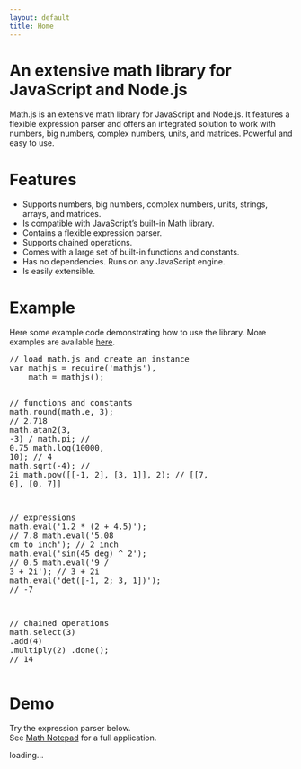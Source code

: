 ```yaml
---
layout: default
title: Home
---
```


# An extensive math library for JavaScript and Node.js

Math.js is an extensive math library for JavaScript and Node.js.
It features a flexible expression parser and offers an integrated solution
to work with numbers, big numbers, complex numbers, units, and matrices.
Powerful and easy to use.


# Features

- Supports numbers, big numbers, complex numbers, units, strings, arrays, and matrices.
- Is compatible with JavaScript’s built-in Math library.
- Contains a flexible expression parser.
- Supports chained operations.
- Comes with a large set of built-in functions and constants.
- Has no dependencies. Runs on any JavaScript engine.
- Is easily extensible.

<div class="cols">
  <div class="left">
    <h1>Example</h1>
    <p>
      Here some example code demonstrating how to use the library.
      More examples are available
      <a href="https://github.com/josdejong/mathjs/tree/master/examples/">here</a>.
    </p>
    <pre id="example">
<span class="comment">// load math.js and create an instance</span>
<span class="keyword">var</span> mathjs = require(<span class="string">'mathjs'</span>),
    math = mathjs();

<span class="comment">// functions and constants</span>
math.round(math.e, <span class="number">3</span>);            <span class="comment">// 2.718</span>
math.atan2(<span class="number">3</span>, <span class="number">-3</span>) / math.pi;      <span class="comment">// 0.75</span>
math.log(<span class="number">10000</span>, <span class="number">10</span>);              <span class="comment">// 4</span>
math.sqrt(<span class="number">-4</span>);                    <span class="comment">// 2i</span>
math.pow([[-1, 2], [3, 1]], 2);
     <span class="comment">// [[7, 0], [0, 7]]</span>

<span class="comment">// expressions</span>
math.eval(<span class="string">'1.2 * (2 + 4.5)'</span>);     <span class="comment">// 7.8</span>
math.eval(<span class="string">'5.08 cm to inch'</span>);     <span class="comment">// 2 inch</span>
math.eval(<span class="string">'sin(45 deg) ^ 2'</span>);     <span class="comment">// 0.5</span>
math.eval(<span class="string">'9 / 3 + 2i'</span>);          <span class="comment">// 3 + 2i</span>
math.eval(<span class="string">'det([-1, 2; 3, 1])'</span>);  <span class="comment">// -7</span>

<span class="comment">// chained operations</span>
math.select(<span class="number">3</span>)
    .add(<span class="number">4</span>)
    .multiply(<span class="number">2</span>)
    .done(); <span class="comment">// 14</span>
</pre>
  </div>
  <div class="right">
    <h1>Demo</h1>
      <p>
        Try the expression parser below.<br>
        See <a href="http://mathnotepad.com/">Math Notepad</a> for a full application.
      </p>
      <div id="commandline">loading...</div>
      <script type="text/javascript">
        // create an instance of math.js
        var math = mathjs();

        var editor = new CommandLineEditor({
            container: document.getElementById('commandline'),
            math: math
        });
      </script>
      <div class="tips">
        Shortcut keys:
        <ul>
          <li>Press <b>S</b> to set focus to the input field</li>
          <li>Press <b>Ctrl+F11</b> to toggle full screen</li>
          <li>Enter <b>"clear"</b> to clear history</li>
        </ul>
      </div>
  </div>
  <div class="end">&nbsp;</div>
</div>


# Install or download

Math.js can be installed using [npm](https://npmjs.org/):

    npm install mathjs

Math.js can be downloaded or linked from [cdnjs](http://cdnjs.com/):

<table>
  <tr>
    <td>
      <a href="http://cdnjs.cloudflare.com/ajax/libs/mathjs/0.18.1/math.js">
        Development (version 0.18.1)
      </a>
    </td>
    <td>
      <span id="development-size">484 kB</span>, uncompressed with comments
    </td>
  </tr>
  <tr>
    <td>
      <a href="http://cdnjs.cloudflare.com/ajax/libs/mathjs/0.18.1/math.min.js">
        Production (version 0.18.1)
      </a>
    </td>
    <td>
      <span id="production-size">38 kB</span>, minified and gzipped
    </td>
  </tr>
</table>

*Note: The API of math.js is not fully stabilized. Please read [what is changed](https://github.com/josdejong/mathjs/blob/master/HISTORY.md) before upgrading to the newest version.*


# Documentation

- [Getting Started](https://github.com/josdejong/mathjs/blob/master/docs/getting_started.md)
- [Overview](https://github.com/josdejong/mathjs/blob/master/docs/index.md)
- [Examples](https://github.com/josdejong/mathjs/tree/master/examples/)
- [History](https://github.com/josdejong/mathjs/blob/master/HISTORY.md)


# License

Math.js is open source and licensed under the
[Apache 2.0 License](http://www.apache.org/licenses/LICENSE-2.0)
